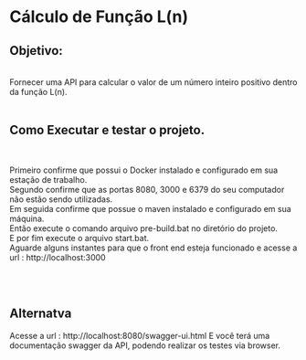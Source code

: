 # Cálculo de Função L(n)

## Objetivo:

 <br />
Fornecer uma API para calcular o valor de um número inteiro positivo dentro da função L(n).


 <br />
 <br />

## Como Executar e testar o projeto.

 <br />

Primeiro confirme que possui o Docker instalado e configurado em sua estação de trabalho. <br />
Segundo confirme que as portas 8080, 3000 e 6379 do seu computador não estão sendo utilizadas. <br />
Em seguida confirme que possue o maven instalado e configurado em sua máquina. <br />
Então execute o comando arquivo pre-build.bat no diretório do projeto. <br />
E por fim execute o arquivo start.bat. <br />
Aguarde alguns instantes para que o front end esteja funcionado e acesse a url : http://localhost:3000
 
 <br />
 <br />

## Alternatva

Acesse a url : http://localhost:8080/swagger-ui.html
E você terá uma documentação swagger da API, podendo realizar os testes via browser.
